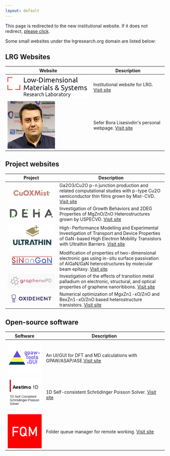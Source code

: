 ```yaml
---
layout: default
---
```

This page is redirected to the new institutional website. If it does not redirect, [please click](https://avesis.gazi.edu.tr/arastirma-grubu/lrg). 

Some small websites under the lrgresearch.org domain are listed below:

## LRG Websites

| Website | Description                           |
| -------------------------------------- | ------------------------------------ |
| ![LRG Website](assets/logo2024.png) | Institutional website for LRG. [Visit site](https://avesis.gazi.edu.tr/arastirma-grubu/lrg)|
| ![SBL Website](assets/sbl150.png) | Sefer Bora Lisesivdin's personal webpage. [Visit site](https://lrgresearch.org/bora)|

## Project websites

| Project | Description                           |
| -------------------------------------- | ------------------------------------ |
|![D.E.H.A.](assets/cuoxmist.png) | Ga2O3/Cu2O p-n junction production and related computational studies with p-type Cu2O semiconductor thin films grown by Mist-CVD. [Visit site](https://www.lrgresearch.org/cuoxmist) |
|![D.E.H.A.](assets/deha.png) | Investigation of Growth Behaviors and 2DEG Properties of MgZnO/ZnO Heterostructures grown by USPECVD. [Visit site](https://www.lrgresearch.org/deha) |
| ![Ultrathin](assets/ultrathin.png) | High-Performance Modelling and Experimental Investigation of Transport and Device Properties of GaN-based High Electron Mobility Transistors with Ultrathin Barriers. [Visit site](https://www.lrgresearch.org/ultrathin/) |
| ![SinOnGaN](assets/sinongan.png) | Modification of properties of two-dimensional electronic gas using in-situ surface passivation of AlGaN/GaN heterostructures by molecular beam epitaxy. [Visit site](https://www.lrgresearch.org/sinongan/) |
| ![graphenePD](assets/graphenepd.png) | Investigation of the effects of transition metal palladium on electronic, structural, and optical properties of graphene nanoribbons. [Visit site](https://www.lrgresearch.org/graphenepd/) |
| ![oxideHEMT](assets/oxidehemt.png) | Numerical optimization of MgxZn1-xO/ZnO and BexZn1-xO/ZnO based heterostructure transistors. [Visit site](https://www.lrgresearch.org/oxidehemt/) |

## Open-source software 

| Software| Description                           |
| -------------------------------------- | ------------------------------------ |
| ![gpaw-tools](assets/gpaw-tools.png) | An UI/GUI for DFT and MD calculations with GPAW/ASAP/ASE.[Visit site](https://www.lrgresearch.org/gpaw-tools) |
| ![Aestimo1D](assets/aestimosmall.gif) | 1D Self-consistent Schrödinger Poisson Solver. [Visit site](https://www.aestimosolver.org) |
| ![FQM](assets/fqm.png) | Folder queue manager for remote working. [Visit site](https://github.com/lrgresearch/Folder-Queue-Manager) |
